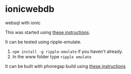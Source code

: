 # ionicwebdb
websql with ionic

This was started using [these instructions](https://ionicframework.com/docs/v1/getting-started/).

It can be tested using ripple-emulate.

1. `npm install -g ripple-emulate` if you haven't already.
1. In the www folder type `ripple emulate`

It can be built with phonegap build using [these instructions](https://pointdeveloper.com/how-to-build-ionic-app-with-phonegap-build/)

